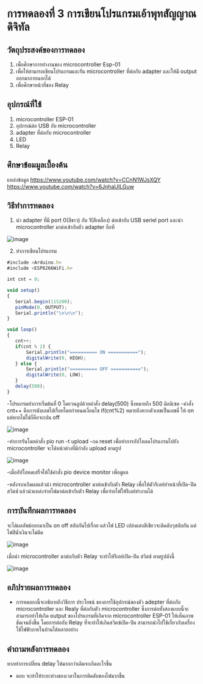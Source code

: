 # การทดลองที่ 3 การเขียนโปรแกรมเอ้าพุทสัญญาณดิจิทัล
## วัตถุประสงค์ของการทดลอง
1. เพื่อศึกษาการทำงานของ microcontroller Esp-01 
2. เพื่อให้สามารถเขียนโปรแกรมและรัน microcontroller ที่ต่อกับ adapter และให้มี output ออกมาภายนอกได้
3. เพื่อศึกษาหน้าที่ของ Relay
## อุปกรณ์ที่ใช้
  1. microcontroller ESP-01
  2. อุปกรณ์ต่อ USB กับ microcontroller
  3. adapter ที่ต่อกับ microcontroller
  4. LED
  5. Relay
## ศึกษาข้อมมูลเบื้องต้น
แหล่งข้อมูล https://www.youtube.com/watch?v=CCnN1WJsXQY
          https://www.youtube.com/watch?v=6JnhaUILGuw
## วิธีทำการทดลอง
  1. นำ adapter ที่มี port 0(สีขาว) กับ 1(สีเหลือง) ต่อเข้ากับ USB seriel port และนำ microcontroller มาต่อเข้ากับตัว adapter อีกที
  
  
  ![image](https://user-images.githubusercontent.com/80879942/112137666-1e88bb80-8c03-11eb-866b-b516ad5036b6.jpg)
 
 2. ทำการเขียนโปรแกรม 
 ```javascript
 #include <Arduino.h>
#include <ESP8266WiFi.h>

int cnt = 0;

void setup()
{
	Serial.begin(115200);
	pinMode(0, OUTPUT);
	Serial.println("\n\n\n");
}

void loop()
{
	cnt++;
	if(cnt % 2) {
		Serial.println("========== ON ===========");
		digitalWrite(0, HIGH);
	} else {
		Serial.println("========== OFF ===========");
		digitalWrite(0, LOW);
	}
	delay(500);
}
```
    
   -โปรแกรมทำการเริ่มต้นที่ 0 โดยวนลูปด้วยคำสั่ง delay(500) ซึ่งหมายถึง 500 มิลลิเซค
    -คำสั่ง cnt++ คือการนับเลขไปเรื่อยโดยกำหนดเงื่อนไข if(cnt%2) หมายถึงหากตัวเลขเป็นเลขคี่ ให้ on แต่หากไม่ใช่ก็คือจะเปน off
    
    
  ![image](https://user-images.githubusercontent.com/80879942/112139226-1c276100-8c05-11eb-9b71-6711fb943ae2.jpg)

   -ทำการรันโดยคำสั่ง pio run -t upload
   -กด reset เพื่อทำการอัปโหลดโปรแกรมไปยัง microcontroller จะได้หน้าต่างที่มีกำลัง upload ตามรูป
    
   ![image](https://user-images.githubusercontent.com/80879942/112140260-5e9d6d80-8c06-11eb-9a5d-70b1e3322553.jpg)

    
   -เมื่ออัปโลหดเสร็จให้ใช้คำสั่ง pio device monitor เพื่อดูผล
   
   
   -หลังจากเกิดผลแล้วนำ microcontroller มาต่อเข้ากับตัว Relay เพื่อให้ตัวรีเลย์ทำหน้าที่เปิด-ปิดสวิตซ์ แล้วนำแหล่งจ่ายไฟมาต่อเข้ากับตัว Relay เพื่อจ่ายไฟให้รีเลย์ทำงานได้
   
   
  
   
 ## การบันทึกผลการทดลอง
   จะได้ผลลัพธ์ออกมาเป็น on off สลับกันไปเรื่อย แล้วไฟ LED เปล่งแสงสีเขียวจะติดดับๆสลับกัน แต่ไฟสีน้ำเงินจะไม่ติด  
   
   
   ![image](https://user-images.githubusercontent.com/80879942/112142078-ba68f600-8c08-11eb-97b0-456029f00641.jpg)
   
   
   เมื่อนำ microcontroller มาต่อกับตัว Relay จะทำให้รีเลย์เปิด-ปิด สวิตซ์ ตามรูปดังนี้
   
   
   ![image](https://user-images.githubusercontent.com/80879942/112144123-5eec3780-8c0b-11eb-94d0-840e7917e15a.jpg)
   
   
   
 ## อภิปรายผลการทดลอง
   - การทดลองนี้จะอธิบายถึงวิธีการ ประโยชน์ ของการใช้อุปกรณ์ของตัว adepter ที่ต่อกับ microcontroller และ Realy ที่ต่อกับตัว microcontroller ซึ่งการต่อทั้งสองแบบนี้จะสามารถทำให้เกิด output ของโปรแกรมที่เกิดจาก microcontroller ESP-01 ให้เห็นภาพชัดเจนยิ่งขึ้น โดยการต่อกับ Relay ที่จะทำให้เกิดสวิตซ์เปิด-ปิด สามารถนำไปใช้เกี่ยวกับเครื่องใช้ไฟฟ้าภายในบ้านได้หลายอย่าง
 
 
 ## คำถามหลังการทดลอง
   หากทำการเปลี่ยน delay ให้มากกว่าเดิมจะเกิดอะไรขึ้น
   - ตอบ จะทำให้ระยะห่างของเวลาในการติดดับของไฟมากขึ้น
   
   
   



